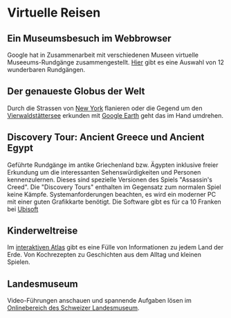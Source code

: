 # Virtuelle Reisen

## Ein Museumsbesuch im Webbrowser

Google hat in Zusammenarbeit mit verschiedenen Museen virtuelle Museeums-Rundgänge zusammengestellt. [Hier](https://www.travelandleisure.com/attractions/museums-galleries/museums-with-virtual-tours) gibt es eine Auswahl von 12 wunderbaren Rundgängen.

## Der genaueste Globus der Welt

Durch die Strassen von [New York](https://earth.google.com/web/@40.714791,-74.03423736,40.31094394a,3303.06119357d,35y,18.21044722h,89.98938462t,0r) flanieren oder die Gegend um den [Vierwaldstättersee](https://earth.google.com/web/@47.02994583,8.68900216,1882.54486319a,208.1500004d,35y,-125.59262719h,78.86190685t,0r) erkunden mit [Google Earth](https://www.google.com/earth/) geht das im Hand umdrehen.

## Discovery Tour: Ancient Greece und Ancient Egypt

Geführte Rundgänge im antike Griechenland bzw. Ägypten inklusive freier Erkundung um die interessanten Sehenswürdigkeiten und Personen kennenzulernen. Dieses sind spezielle Versionen des Spiels "Assassin's Creed". Die "Discovery Tours" enthalten im Gegensatz zum normalen Spiel keine Kämpfe. Systemanforderungen beachten, es wird ein moderner PC mit einer guten Grafikkarte benötigt. Die Software gibt es für ca 10 Franken bei [Ubisoft](https://store.ubi.com/de/discovery-tour--ancient-greece-by-ubisoft/5d4040cd5cdf9a07d09464ac.html)

## Kinderweltreise

Im [interaktiven Atlas](https://www.kinderweltreise.de/) gibt es eine Fülle von Informationen zu jedem Land der Erde. Von Kochrezepten zu Geschichten aus dem Alltag und kleinen Spielen.

## Landesmuseum

Video-Führungen anschauen und spannende Aufgaben lösen im [Onlinebereich des Schweizer Landesmuseum](https://www.landesmuseum.ch/online-schulunterlagen).
